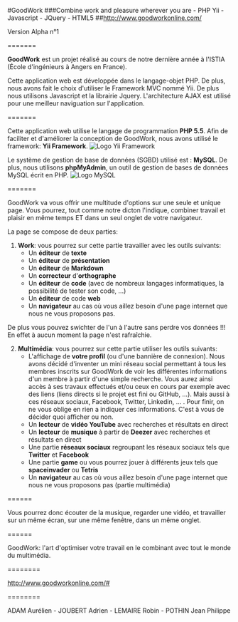 #GoodWork
###Combine work and pleasure wherever you are - PHP Yii - Javascript - JQuery - HTML5
##http://www.goodworkonline.com/


Version Alpha n°1

=======

**GoodWork** est un projet réalisé au cours de notre dernière année à l'ISTIA (École d'ingénieurs à Angers en France).

Cette application web est développée dans le langage-objet PHP. De plus, nous avons fait le choix d'utiliser le Framework MVC nommé Yii.
De plus nous utilisons Javascript et la librairie Jquery. L'architecture AJAX est utilisé pour une meilleur naviguation sur l'application.

=======



Cette application web utilise le langage de programmation **PHP 5.5**. Afin de faciliter et d'améliorer la conception de GoodWork, nous avons utilisé le framework: **Yii Framework**.
![Logo Yii Framework](http://static.yiiframework.com/files/logo/yii.png "Logo Yii Framework")


Le  système de gestion de base de données (SGBD) utilisé est : **MySQL**. De plus, nous utilisons **phpMyAdmin**, un outil de gestion de bases de données MySQL écrit en PHP.
![Logo MySQL](http://upload.wikimedia.org/wikipedia/ru/d/d3/Mysql.png "Logo MySQL")



=======


GoodWork va vous offrir une multitude d'options sur une seule et unique page. Vous pourrez, tout comme notre dicton l'indique, combiner travail et plaisir en même temps ET dans un seul onglet de votre navigateur.

La page se compose de deux parties:
 1. **Work**: vous pourrez sur cette partie travailler avec les outils suivants: 
    - Un **éditeur** de **texte** 
    - Un **éditeur** de **présentation**
    - Un **éditeur** de **Markdown**
    - Un **correcteur** d'**orthographe**
    - Un **éditeur** de **code** (avec de nombreux langages informatiques, la possibilité de tester son code, ...)
    - Un **éditeur** de code **web** 
    - Un **navigateur** au cas où vous aillez besoin d'une page internet que nous ne vous proposons pas.


 De plus vous pouvez swichter de l'un à l'autre sans perdre vos données !!! En effet à aucun moment la page n'est rafraîchie.


 2. **Multimédia**: vous pourrez sur cette partie utiliser les outils suivants: 
    - L'affichage de **votre profil** (ou d'une bannière de connexion). Nous avons décidé d'inventer un mini réseau social permettant à tous les membres inscrits sur GoodWork de voir les différentes informations d'un membre à partir d'une simple recherche. Vous aurez ainsi accès à ses travaux effectués et/ou ceux en cours par exemple avec des liens (liens directs si le projet est fini ou GitHub, ...). Mais aussi à ces réseaux sociaux, Facebook, Twitter, Linkedin, ... . Pour finir, on ne vous oblige en rien a indiquer ces informations. C'est à vous de décider quoi afficher ou non.
    - Un **lecteur** de **vidéo YouTube** avec recherches et résultats en direct 
    - Un **lecteur** de **musique** à partir de **Deezer** avec recherches et résultats en direct 
    - Une partie **réseaux sociaux** regroupant les réseaux sociaux tels que **Twitter** et **Facebook**
    - Une partie **game** ou vous pourrez jouer à différents jeux tels que **spaceinvader** ou **Tetris**
    - Un **navigateur** au cas où vous aillez besoin d'une page internet que nous ne vous proposons pas (partie multimédia)

======

Vous pourrez donc écouter de la musique, regarder une vidéo, et travailler sur un même écran, sur une même fenêtre, dans un même onglet.

======

GoodWork: l'art d'optimiser votre travail en le combinant avec tout le monde du multimédia.


========

http://www.goodworkonline.com/#

========

ADAM Aurélien - JOUBERT Adrien - LEMAIRE Robin - POTHIN Jean Philippe

              

